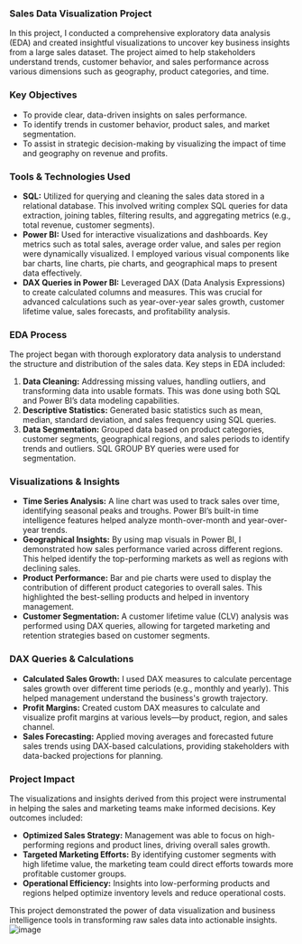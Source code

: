 ### **Sales Data Visualization Project**

In this project, I conducted a comprehensive exploratory data analysis (EDA) and created insightful visualizations to uncover key business insights from a large sales dataset. The project aimed to help stakeholders understand trends, customer behavior, and sales performance across various dimensions such as geography, product categories, and time.

### **Key Objectives**
- To provide clear, data-driven insights on sales performance.
- To identify trends in customer behavior, product sales, and market segmentation.
- To assist in strategic decision-making by visualizing the impact of time and geography on revenue and profits.

### **Tools & Technologies Used**
- **SQL:** Utilized for querying and cleaning the sales data stored in a relational database. This involved writing complex SQL queries for data extraction, joining tables, filtering results, and aggregating metrics (e.g., total revenue, customer segments).
- **Power BI:** Used for interactive visualizations and dashboards. Key metrics such as total sales, average order value, and sales per region were dynamically visualized. I employed various visual components like bar charts, line charts, pie charts, and geographical maps to present data effectively.
- **DAX Queries in Power BI:** Leveraged DAX (Data Analysis Expressions) to create calculated columns and measures. This was crucial for advanced calculations such as year-over-year sales growth, customer lifetime value, sales forecasts, and profitability analysis.
  
### **EDA Process**
The project began with thorough exploratory data analysis to understand the structure and distribution of the sales data. Key steps in EDA included:
1. **Data Cleaning:** Addressing missing values, handling outliers, and transforming data into usable formats. This was done using both SQL and Power BI’s data modeling capabilities.
2. **Descriptive Statistics:** Generated basic statistics such as mean, median, standard deviation, and sales frequency using SQL queries.
3. **Data Segmentation:** Grouped data based on product categories, customer segments, geographical regions, and sales periods to identify trends and outliers. SQL GROUP BY queries were used for segmentation.

### **Visualizations & Insights**
- **Time Series Analysis:** A line chart was used to track sales over time, identifying seasonal peaks and troughs. Power BI’s built-in time intelligence features helped analyze month-over-month and year-over-year trends.
- **Geographical Insights:** By using map visuals in Power BI, I demonstrated how sales performance varied across different regions. This helped identify the top-performing markets as well as regions with declining sales.
- **Product Performance:** Bar and pie charts were used to display the contribution of different product categories to overall sales. This highlighted the best-selling products and helped in inventory management.
- **Customer Segmentation:** A customer lifetime value (CLV) analysis was performed using DAX queries, allowing for targeted marketing and retention strategies based on customer segments.

### **DAX Queries & Calculations**
- **Calculated Sales Growth:** I used DAX measures to calculate percentage sales growth over different time periods (e.g., monthly and yearly). This helped management understand the business's growth trajectory.
- **Profit Margins:** Created custom DAX measures to calculate and visualize profit margins at various levels—by product, region, and sales channel.
- **Sales Forecasting:** Applied moving averages and forecasted future sales trends using DAX-based calculations, providing stakeholders with data-backed projections for planning.

### **Project Impact**
The visualizations and insights derived from this project were instrumental in helping the sales and marketing teams make informed decisions. Key outcomes included:
- **Optimized Sales Strategy:** Management was able to focus on high-performing regions and product lines, driving overall sales growth.
- **Targeted Marketing Efforts:** By identifying customer segments with high lifetime value, the marketing team could direct efforts towards more profitable customer groups.
- **Operational Efficiency:** Insights into low-performing products and regions helped optimize inventory levels and reduce operational costs.

This project demonstrated the power of data visualization and business intelligence tools in transforming raw sales data into actionable insights.
![image](https://github.com/user-attachments/assets/f5869741-7ac3-407f-822c-b76564e9a6ee)
